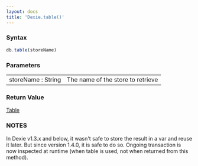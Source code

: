 ```yaml
---
layout: docs
title: 'Dexie.table()'
---
```


### Syntax

```javascript
db.table(storeName)
```

### Parameters
<table>
  <tr>
    <td>storeName : String</td>
    <td>The name of the store to retrieve</td>
  </tr>
</table>

### Return Value

[Table](Table)

### NOTES

In Dexie v1.3.x and below, it wasn't safe to store the result in a var and reuse it later. But since version 1.4.0, it is safe to do so. Ongoing transaction is now inspected at runtime (when table is used, not when returned from this method).
